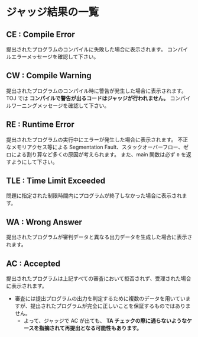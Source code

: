 # ジャッジ結果の一覧
## CE : Compile Error
提出されたプログラムのコンパイルに失敗した場合に表示されます。
コンパイルエラーメッセージを確認して下さい。

## CW : Compile Warning
提出されたプログラムのコンパイル時に警告が発生した場合に表示されます。
TOJ では **コンパイルで警告が出るコードはジャッジが行われません。**
コンパイルワーニングメッセージを確認して下さい。

## RE : Runtime Error
提出されたプログラムの実行中にエラーが発生した場合に表示されます。
不正なメモリアクセス等による Segmentation Fault、スタックオーバーフロー、ゼロによる割り算など多くの原因が考えられます。
また、main 関数は必ず `0` を返すようにして下さい。

## TLE : Time Limit Exceeded
問題に指定された制限時間内にプログラムが終了しなかった場合に表示されます。

## WA : Wrong Answer
提出されたプログラムが審判データと異なる出力データを生成した場合に表示されます。

## AC : Accepted
提出されたプログラムは上記すべての審査において拒否されず、受理された場合に表示されます。

- 審査には提出プログラムの出力を判定するために複数のデータを用いていますが、提出されたプログラムが完全に正しいことを保証するものではありません。
  - よって、ジャッジで AC が出ても、 **TA チェックの際に通らないようなケースを指摘されて再提出となる可能性もあります。**
